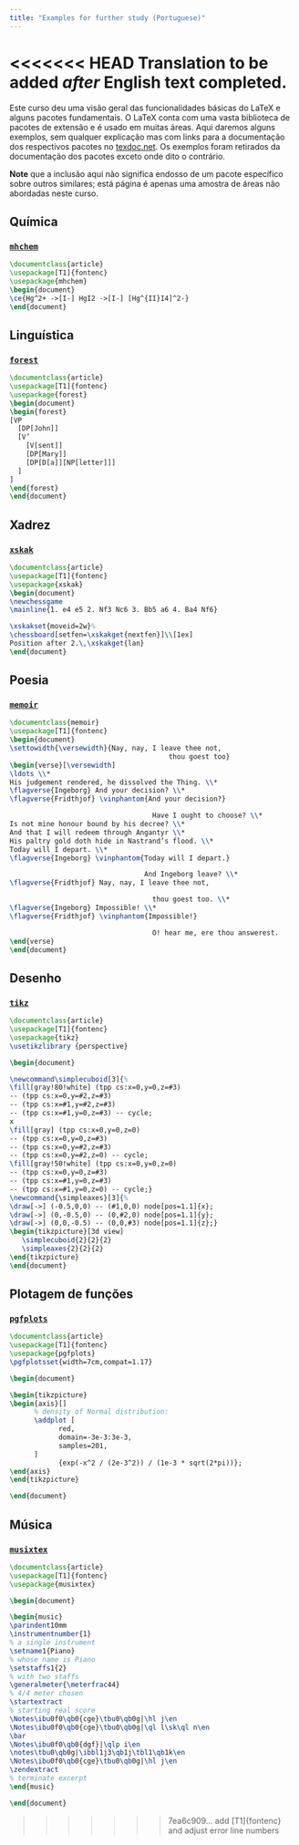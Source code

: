 ```yaml
---
title: "Examples for further study (Portuguese)"
---
```

<<<<<<< HEAD
Translation to be added _after_ English text completed.
=======

Este curso deu uma visão geral das funcionalidades básicas do LaTeX e alguns
pacotes fundamentais.  O LaTeX conta com uma vasta biblioteca de pacotes de
extensão e é usado em muitas áreas.  Aqui daremos alguns exemplos, sem qualquer
explicação mas com links para a documentação dos respectivos pacotes no
[texdoc.net](https://texdoc.net).
Os exemplos foram retirados da documentação dos pacotes exceto onde dito o
contrário.

**Note** que a inclusão aqui não significa endosso de um pacote específico sobre
  outros similares;  está página é apenas uma amostra de áreas não abordadas
  neste curso.

## Química

### [`mhchem`](https://texdoc.net/pkg/mhchem)

```latex
\documentclass{article}
\usepackage[T1]{fontenc}
\usepackage{mhchem}
\begin{document}
\ce{Hg^2+ ->[I-] HgI2 ->[I-] [Hg^{II}I4]^2-}
\end{document}
```

## Linguística
### [`forest`](https://texdoc.net/pkg/forest)
```latex
\documentclass{article}
\usepackage[T1]{fontenc}
\usepackage{forest}
\begin{document}
\begin{forest}
[VP
  [DP[John]]
  [V’
    [V[sent]]
    [DP[Mary]]
    [DP[D[a]][NP[letter]]]
  ]
]
\end{forest}
\end{document}
```

## Xadrez

<!-- not 2017 -->
### [`xskak`](https://texdoc.net/pkg/xskak)
```latex
\documentclass{article}
\usepackage[T1]{fontenc}
\usepackage{xskak}
\begin{document}
\newchessgame
\mainline{1. e4 e5 2. Nf3 Nc6 3. Bb5 a6 4. Ba4 Nf6}

\xskakset{moveid=2w}%
\chessboard[setfen=\xskakget{nextfen}]\\[1ex]
Position after 2.\,\xskakget{lan}
\end{document}
```


## Poesia

### [`memoir`](https://texdoc.net/pkg/memoir)


```latex
\documentclass{memoir}
\usepackage[T1]{fontenc}
\begin{document}
\settowidth{\versewidth}{Nay, nay, I leave thee not,
                                       thou goest too}
\begin{verse}[\versewidth]
\ldots \\*
His judgement rendered, he dissolved the Thing. \\*
\flagverse{Ingeborg} And your decision? \\*
\flagverse{Fridthjof} \vinphantom{And your decision?}

                                   Have I ought to choose? \\*
Is not mine honour bound by his decree? \\*
And that I will redeem through Angantyr \\*
His paltry gold doth hide in Nastrand’s flood. \\*
Today will I depart. \\*
\flagverse{Ingeborg} \vinphantom{Today will I depart.}

                                 And Ingeborg leave? \\*
\flagverse{Fridthjof} Nay, nay, I leave thee not,

                                   thou goest too. \\*
\flagverse{Ingeborg} Impossible! \\*
\flagverse{Fridthjof} \vinphantom{Impossible!}

                                   O! hear me, ere thou answerest.
\end{verse}
\end{document}
```

## Desenho
<!-- not 2017 -->
### [`tikz`](https://texdoc.net/pkg/tikz)


<!-- {% raw %} -->
```latex
\documentclass{article}
\usepackage[T1]{fontenc}
\usepackage{tikz}
\usetikzlibrary {perspective}

\begin{document}

\newcommand\simplecuboid[3]{%
\fill[gray!80!white] (tpp cs:x=0,y=0,z=#3)
-- (tpp cs:x=0,y=#2,z=#3)
-- (tpp cs:x=#1,y=#2,z=#3)
-- (tpp cs:x=#1,y=0,z=#3) -- cycle;
x
\fill[gray] (tpp cs:x=0,y=0,z=0)
-- (tpp cs:x=0,y=0,z=#3)
-- (tpp cs:x=0,y=#2,z=#3)
-- (tpp cs:x=0,y=#2,z=0) -- cycle;
\fill[gray!50!white] (tpp cs:x=0,y=0,z=0)
-- (tpp cs:x=0,y=0,z=#3)
-- (tpp cs:x=#1,y=0,z=#3)
-- (tpp cs:x=#1,y=0,z=0) -- cycle;}
\newcommand{\simpleaxes}[3]{%
\draw[->] (-0.5,0,0) -- (#1,0,0) node[pos=1.1]{x};
\draw[->] (0,-0.5,0) -- (0,#2,0) node[pos=1.1]{y};
\draw[->] (0,0,-0.5) -- (0,0,#3) node[pos=1.1]{z};}
\begin{tikzpicture}[3d view]
   \simplecuboid{2}{2}{2}
   \simpleaxes{2}{2}{2}
\end{tikzpicture}
\end{document}
```
<!-- {% endraw %} -->

## Plotagem de funções
### [`pgfplots`](https://texdoc.net/pkg/plots)


<!-- {% raw %} -->
```latex
\documentclass{article}
\usepackage[T1]{fontenc}
\usepackage{pgfplots}
\pgfplotsset{width=7cm,compat=1.17}

\begin{document}

\begin{tikzpicture}
\begin{axis}[]
      % density of Normal distribution:
      \addplot [
            red,
            domain=-3e-3:3e-3,
            samples=201,
      ]
            {exp(-x^2 / (2e-3^2)) / (1e-3 * sqrt(2*pi))};
\end{axis}
\end{tikzpicture}

\end{document}
```
<!-- {% endraw %} -->

## Música


### [`musixtex`](https://texdoc.net/pkg/musixtex)


<!-- {% raw %} -->
```latex
\documentclass{article}
\usepackage[T1]{fontenc}
\usepackage{musixtex}

\begin{document}

\begin{music}
\parindent10mm
\instrumentnumber{1}
% a single instrument
\setname1{Piano}
% whose name is Piano
\setstaffs1{2}
% with two staffs
\generalmeter{\meterfrac44}
% 4/4 meter chosen
\startextract
% starting real score
\Notes\ibu0f0\qb0{cge}\tbu0\qb0g|\hl j\en
\Notes\ibu0f0\qb0{cge}\tbu0\qb0g|\ql l\sk\ql n\en
\bar
\Notes\ibu0f0\qb0{dgf}|\qlp i\en
\notes\tbu0\qb0g|\ibbl1j3\qb1j\tbl1\qb1k\en
\Notes\ibu0f0\qb0{cge}\tbu0\qb0g|\hl j\en
\zendextract
% terminate excerpt
\end{music}

\end{document}
```
<!-- {% endraw %} -->
>>>>>>> 7ea6c909... add [T1]{fontenc} and adjust error line numbers
